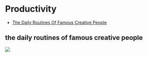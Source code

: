 # Productivity

* [The Daily Routines Of Famous Creative People](#the-daily-routines-of-famous-creative-people)


## the daily routines of famous creative people

![](https://cldup.com/keDC-1EwU1.jpg)

